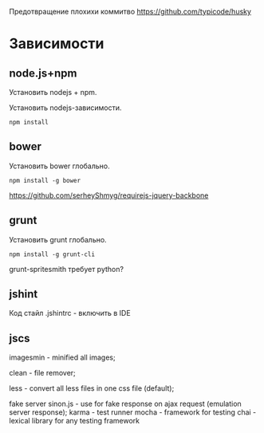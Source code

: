 Предотвращение плохихи коммитво https://github.com/typicode/husky

Зависимости
===========

node.js+npm
-----------

Установить nodejs + npm.

Установить nodejs-зависимости.

    npm install

bower
-----

Установить bower глобально.

    npm install -g bower


https://github.com/serheyShmyg/requirejs-jquery-backbone

grunt
-----

Установить grunt глобально.

    npm install -g grunt-cli

grunt-spritesmith требует python?

jshint
------

Код стайл .jshintrc - включить в IDE

jscs
----





imagesmin - minified all images;


clean - file remover;

less - convert all less files in one css file (default);

fake server sinon.js - use for fake response on ajax request (emulation server response);
karma - test runner
mocha - framework for testing
chai - lexical library for any testing framework
